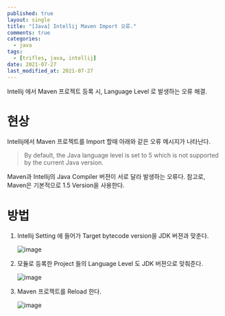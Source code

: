 ```yaml
---
published: true
layout: single
title: "[Java] Intellij Maven Import 오류."
comments: true
categories:
  - java
tags:
  - [trifles, java, intellij]
date: 2021-07-27
last_modified_at: 2021-07-27
---
```

Intellij 에서 Maven 프로젝트 등록 시, Language Level 로  발생하는 오류 해결.
# 현상

Intellij에서 Maven 프로젝트를 Import 할때 아래와 같은 오류 메시지가 나타난다. 

> By default, the Java language level is set to 5 which is not supported by the current Java version.

Maven과 Intellij의  Java Compiler 버젼이 서로 달라 발생하는 오류다. 참고로, Maven은 기본적으로 1.5 Version을 사용한다.

# 방법

1. Intellij Setting 에 들어가 Target bytecode version을 JDK 버젼과 맞춘다.

    ![image](https://user-images.githubusercontent.com/22446581/127072075-69c1d2de-1fc2-42ae-bd04-adb96b877738.png)

2. 모듈로 등록한 Project 들의 Language Level 도 JDK 버젼으로 맞춰준다.

    ![image](https://user-images.githubusercontent.com/22446581/125130058-4dd42180-e13b-11eb-8ed6-501f920e31a3.png)

3. Maven 프로젝트를 Reload 한다.

    ![image](https://user-images.githubusercontent.com/22446581/127072147-ba6ef930-40b5-42b7-b224-35dfbaa90450.png)